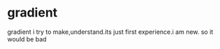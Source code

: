 # gradient
gradient
i try to make,understand.its just first experience.i am new. so it would be bad
